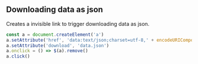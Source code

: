 ## Downloading data as json

Creates a invisible link to trigger downloading data as json.

```js
const a = document.createElement('a')
a.setAttribute('href', 'data:text/json;charset=utf-8,' + encodeURIComponent(JSON.stringify(data)))
a.setAttribute('download', 'data.json')
a.onclick = () => $(a).remove()
a.click()
```
